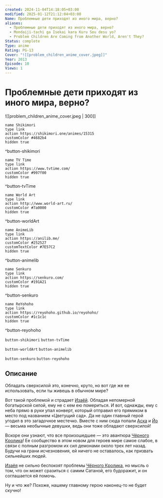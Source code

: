 ```yaml
---
created: 2024-11-04T14:18:05+03:00
modified: 2025-01-12T21:12:04+03:00
Name: Проблемные дети приходят из иного мира, верно?
aliases:
  - Проблемные дети приходят из иного мира, верно?
  - Mondaiji-tachi ga Isekai kara Kuru Sou desu yo?
  - Problem Children Are Coming from Another World, Aren't They?
Status: complete
Type: anime
Rating: PG-13
Cover: "![[problem_children_anime_cover.jpeg]]"
Year: 2013
Episode: 10
Views: 1
---
```


# Проблемные дети приходят из иного мира, верно?

![[problem_children_anime_cover.jpeg | 300]]

```button
name Shikimori
type link
action https://shikimori.one/animes/15315
customColor #4682b4
hidden true
```
^button-shikimori

```button
name TV Time
type link
action https://www.tvtime.com/
customColor #997f00
hidden true
```
^button-tvTime

```button
name World Art
type link
action http://www.world-art.ru/
customColor #7a0000
hidden true
```
^button-worldArt

```button
name AnimeLib
type link
action https://anilib.me/
customColor #252527
customTextColor #7E57C2
hidden true
```
^button-animelib

```button
name Senkuro
type link
action https://senkuro.com/
customColor #191A21
hidden true
```
^button-senkuro

```button
name ReYohoho
type link
action https://reyohoho.github.io/reyohoho/
customColor #1c1c1c
hidden true
```
^button-reyohoho

`button-shikimori` `button-tvTime`

`button-worldArt` `button-animelib`

`button-senkuro` `button-reyohoho`

## Описание

Обладать сверхсилой это, конечно, круто, но вот где же ее использовать, если ты живешь в обычном мире?

Вот такой проблемой и страдает [Изаёй](https://shikimori.one/characters/69435-izayoi-sakamaki). Обладая непомерной богатырской силой, ему не с кем ею помериться. И вот, однажды, ему с неба прямо в руки упал конверт, который отправил его прямиком в место под названием «Цветущий сад». Да не один главный герой угодил в это загадочное местечко. Вместе с ним сюда попали [Аска](https://shikimori.one/characters/69437-asuka-kudou) и [Йо](https://shikimori.one/characters/69439-you-kasukabe) — весьма необычные девушки, ведь они тоже обладают сверхсилой!

Вскоре они узнают, что все произошедшее — это авантюра [Чёрного Кролика](https://shikimori.one/characters/69441-kurousagi)! Ее сообщество в этом новом для героев мире самое слабое, в связи с полным разгромом их сил демонами около трех лет назад. Будучи на грани исчезновения, ей ничего не оставалось, как призвать сильнейших людей.

[Изаёя](https://shikimori.one/characters/69435-izayoi-sakamaki) не сильно беспокоят проблемы [Чёрного Кролика](https://shikimori.one/characters/69441-kurousagi), но мысль о том, что он может сразиться с самим Сатаной, его будоражит, и он соглашается ей помочь.

Ну и что же? Похоже, нашему главному герою наконец-то не будет скучно!
